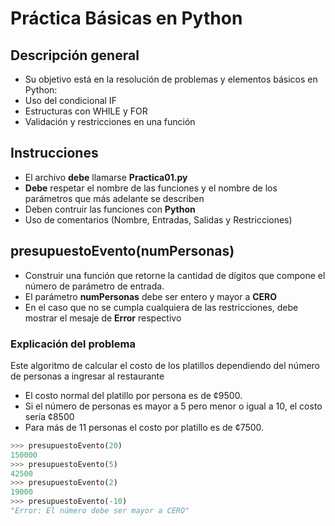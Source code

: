 # Práctica Básicas en Python

## Descripción general

- Su objetivo está en la resolución de problemas y elementos básicos en Python:
- Uso del condicional IF
- Estructuras con WHILE y FOR
- Validación y restricciones en una función

##  Instrucciones

- El archivo **debe** llamarse **Practica01.py**
- **Debe** respetar el nombre de las funciones y el nombre de los parámetros que más adelante se describen
- Deben contruir las funciones con **Python**
- Uso de comentarios (Nombre, Entradas, Salidas y Restricciones)

## presupuestoEvento(numPersonas)
- Construir una función que retorne la cantidad de dígitos que compone el número de parámetro de entrada.
- El parámetro **numPersonas** debe ser entero y mayor a **CERO**
- En el caso que no se cumpla cualquiera de las restricciones, debe mostrar el mesaje de **Error** respectivo

### Explicación del problema
Este algoritmo de calcular el costo de los platillos dependiendo del número de personas a ingresar al restaurante 
- El costo normal del platillo por persona es de ¢9500.
- Si el número de personas es mayor a 5 pero menor o igual a 10, el costo sería ¢8500
- Para más de 11 personas el costo por platillo es de ¢7500. 

``` python
>>> presupuestoEvento(20)
150000
>>> presupuestoEvento(5)
42500
>>> presupuestoEvento(2)
19000
>>> presupuestoEvento(-10)
"Error: El número debe ser mayor a CERO"
```


